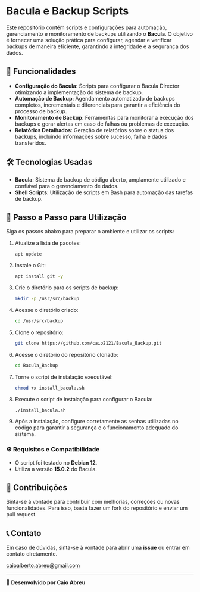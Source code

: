 # Bacula e Backup Scripts

Este repositório contém scripts e configurações para automação, gerenciamento e monitoramento de backups utilizando o **Bacula**. O objetivo é fornecer uma solução prática para configurar, agendar e verificar backups de maneira eficiente, garantindo a integridade e a segurança dos dados.

## 🚀 Funcionalidades

- **Configuração do Bacula**: Scripts para configurar o Bacula Director otimizando a implementação do sistema de backup.
- **Automação de Backup**: Agendamento automatizado de backups completos, incrementais e diferenciais para garantir a eficiência do processo de backup.
- **Monitoramento de Backup**: Ferramentas para monitorar a execução dos backups e gerar alertas em caso de falhas ou problemas de execução.
- **Relatórios Detalhados**: Geração de relatórios sobre o status dos backups, incluindo informações sobre sucesso, falha e dados transferidos.

## 🛠 Tecnologias Usadas

- **Bacula**: Sistema de backup de código aberto, amplamente utilizado e confiável para o gerenciamento de dados.
- **Shell Scripts**: Utilização de scripts em Bash para automação das tarefas de backup.


## 📖 Passo a Passo para Utilização

Siga os passos abaixo para preparar o ambiente e utilizar os scripts:

1. Atualize a lista de pacotes:
   ```bash
   apt update
   ```

2. Instale o Git:
   ```bash
   apt install git -y
   ```

3. Crie o diretório para os scripts de backup:
   ```bash
   mkdir -p /usr/src/backup
   ```

4. Acesse o diretório criado:
   ```bash
   cd /usr/src/backup
   ```

5. Clone o repositório:
   ```bash
   git clone https://github.com/caio2121/Bacula_Backup.git
   ```

6. Acesse o diretório do repositório clonado:
   ```bash
   cd Bacula_Backup
   ```

7. Torne o script de instalação executável:
   ```bash
   chmod +x install_bacula.sh
   ```

8. Execute o script de instalação para configurar o Bacula:
   ```bash
   ./install_bacula.sh
   ```

9. Após a instalação, configure corretamente as senhas utilizadas no código para garantir a segurança e o funcionamento adequado do sistema.

### ⚙️ Requisitos e Compatibilidade

- O script foi testado no **Debian 12**.
- Utiliza a versão **15.0.2** do Bacula.

## 🤝 Contribuições

Sinta-se à vontade para contribuir com melhorias, correções ou novas funcionalidades. Para isso, basta fazer um fork do repositório e enviar um pull request.

## 📞 Contato

Em caso de dúvidas, sinta-se à vontade para abrir uma **issue** ou entrar em contato diretamente.

caioalberto.abreu@gmail.com

---

🔧 **Desenvolvido por Caio Abreu**

